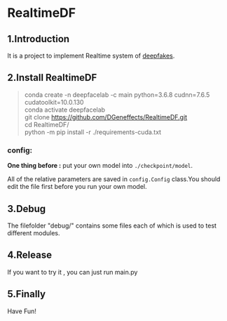 <!--
 * @Author: yanxinhao
 * @Email: 1914607611xh@i.shu.edu.cn
 * @LastEditTime: 2020-04-30 18:05:44
 * @LastEditors: yanxinhao
 * @Description: 
 -->
# RealtimeDF

## 1.Introduction

It is a project to implement Realtime system of [deepfakes](https://github.com/iperov/DeepFaceLab). 
    

## 2.Install RealtimeDF

> conda create -n deepfacelab -c main python=3.6.8 cudnn=7.6.5 cudatoolkit=10.0.130<br/>
conda activate deepfacelab<br/>
git clone https://github.com/DGeneffects/RealtimeDF.git<br/>
cd RealtimeDF/<br/>
python -m pip install -r ./requirements-cuda.txt<br/>

### config:
**One thing before :** put your own model into `./checkpoint/model`.

All of the relative parameters are saved in `config.Config` class.You should edit the file first before you run your own model.

## 3.Debug

The filefolder "debug/" contains some files each of which is used to test different modules.

## 4.Release
If you want to try it , you can just run main.py

## 5.Finally
Have Fun!